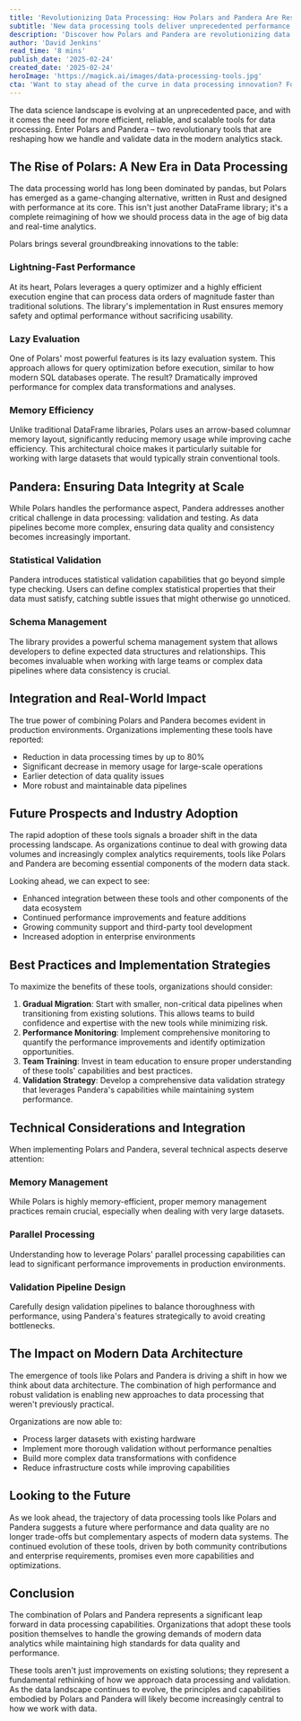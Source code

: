 ```yaml
---
title: 'Revolutionizing Data Processing: How Polars and Pandera Are Reshaping the Analytics Landscape'
subtitle: 'New data processing tools deliver unprecedented performance and validation capabilities'
description: 'Discover how Polars and Pandera are revolutionizing data processing with unprecedented performance improvements and robust validation capabilities. Learn about their innovative features, real-world impact, and best practices for implementation in modern data architectures.'
author: 'David Jenkins'
read_time: '8 mins'
publish_date: '2025-02-24'
created_date: '2025-02-24'
heroImage: 'https://magick.ai/images/data-processing-tools.jpg'
cta: 'Want to stay ahead of the curve in data processing innovation? Follow MagickAI on LinkedIn for more insights into cutting-edge tools and techniques shaping the future of analytics!'
---
```


The data science landscape is evolving at an unprecedented pace, and with it comes the need for more efficient, reliable, and scalable tools for data processing. Enter Polars and Pandera – two revolutionary tools that are reshaping how we handle and validate data in the modern analytics stack.

## The Rise of Polars: A New Era in Data Processing

The data processing world has long been dominated by pandas, but Polars has emerged as a game-changing alternative, written in Rust and designed with performance at its core. This isn't just another DataFrame library; it's a complete reimagining of how we should process data in the age of big data and real-time analytics.

Polars brings several groundbreaking innovations to the table:

### Lightning-Fast Performance
At its heart, Polars leverages a query optimizer and a highly efficient execution engine that can process data orders of magnitude faster than traditional solutions. The library's implementation in Rust ensures memory safety and optimal performance without sacrificing usability.

### Lazy Evaluation
One of Polars' most powerful features is its lazy evaluation system. This approach allows for query optimization before execution, similar to how modern SQL databases operate. The result? Dramatically improved performance for complex data transformations and analyses.

### Memory Efficiency
Unlike traditional DataFrame libraries, Polars uses an arrow-based columnar memory layout, significantly reducing memory usage while improving cache efficiency. This architectural choice makes it particularly suitable for working with large datasets that would typically strain conventional tools.

## Pandera: Ensuring Data Integrity at Scale

While Polars handles the performance aspect, Pandera addresses another critical challenge in data processing: validation and testing. As data pipelines become more complex, ensuring data quality and consistency becomes increasingly important.

### Statistical Validation
Pandera introduces statistical validation capabilities that go beyond simple type checking. Users can define complex statistical properties that their data must satisfy, catching subtle issues that might otherwise go unnoticed.

### Schema Management
The library provides a powerful schema management system that allows developers to define expected data structures and relationships. This becomes invaluable when working with large teams or complex data pipelines where data consistency is crucial.

## Integration and Real-World Impact

The true power of combining Polars and Pandera becomes evident in production environments. Organizations implementing these tools have reported:

- Reduction in data processing times by up to 80%
- Significant decrease in memory usage for large-scale operations
- Earlier detection of data quality issues
- More robust and maintainable data pipelines

## Future Prospects and Industry Adoption

The rapid adoption of these tools signals a broader shift in the data processing landscape. As organizations continue to deal with growing data volumes and increasingly complex analytics requirements, tools like Polars and Pandera are becoming essential components of the modern data stack.

Looking ahead, we can expect to see:

- Enhanced integration between these tools and other components of the data ecosystem
- Continued performance improvements and feature additions
- Growing community support and third-party tool development
- Increased adoption in enterprise environments

## Best Practices and Implementation Strategies

To maximize the benefits of these tools, organizations should consider:

1. **Gradual Migration**: Start with smaller, non-critical data pipelines when transitioning from existing solutions. This allows teams to build confidence and expertise with the new tools while minimizing risk.
2. **Performance Monitoring**: Implement comprehensive monitoring to quantify the performance improvements and identify optimization opportunities.
3. **Team Training**: Invest in team education to ensure proper understanding of these tools' capabilities and best practices.
4. **Validation Strategy**: Develop a comprehensive data validation strategy that leverages Pandera's capabilities while maintaining system performance.

## Technical Considerations and Integration

When implementing Polars and Pandera, several technical aspects deserve attention:

### Memory Management
While Polars is highly memory-efficient, proper memory management practices remain crucial, especially when dealing with very large datasets.

### Parallel Processing
Understanding how to leverage Polars' parallel processing capabilities can lead to significant performance improvements in production environments.

### Validation Pipeline Design
Carefully design validation pipelines to balance thoroughness with performance, using Pandera's features strategically to avoid creating bottlenecks.

## The Impact on Modern Data Architecture

The emergence of tools like Polars and Pandera is driving a shift in how we think about data architecture. The combination of high performance and robust validation is enabling new approaches to data processing that weren't previously practical.

Organizations are now able to:
- Process larger datasets with existing hardware
- Implement more thorough validation without performance penalties
- Build more complex data transformations with confidence
- Reduce infrastructure costs while improving capabilities

## Looking to the Future

As we look ahead, the trajectory of data processing tools like Polars and Pandera suggests a future where performance and data quality are no longer trade-offs but complementary aspects of modern data systems. The continued evolution of these tools, driven by both community contributions and enterprise requirements, promises even more capabilities and optimizations.

## Conclusion

The combination of Polars and Pandera represents a significant leap forward in data processing capabilities. Organizations that adopt these tools position themselves to handle the growing demands of modern data analytics while maintaining high standards for data quality and performance.

These tools aren't just improvements on existing solutions; they represent a fundamental rethinking of how we approach data processing and validation. As the data landscape continues to evolve, the principles and capabilities embodied by Polars and Pandera will likely become increasingly central to how we work with data.